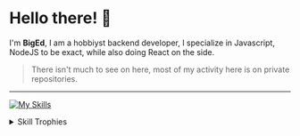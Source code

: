 # Hello there! :wave:

I'm **BigEd**, I am a hobbiyst backend developer, I specialize in Javascript, NodeJS to be exact, while also doing React on the side.

> There isn't much to see on here, most of my activity here is on private repositories.
---
[![My Skills](https://skillicons.dev/icons?i=js,nodejs,electron,express,lua,bots,tailwind,css,cs,c,react,mongodb&perline=4&)](https://skillicons.dev)

<details>
  <summary>Skill Trophies</summary>
  
  [![trophy](https://github-profile-trophy.vercel.app/?username=BigEd33&theme=dracula)](https://github.com/ryo-ma/github-profile-trophy)
</details>
